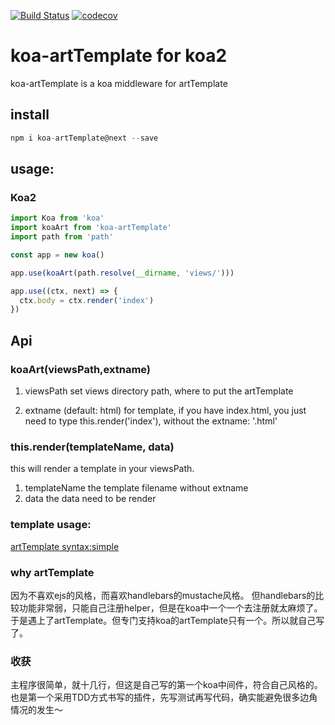[![Build Status](https://travis-ci.org/Lxxyx/koa-artTemplate.svg?branch=master)](https://travis-ci.org/Lxxyx/koa-artTemplate)
[![codecov](https://codecov.io/gh/Lxxyx/koa-artTemplate/branch/next/graph/badge.svg)](https://codecov.io/gh/Lxxyx/koa-artTemplate)
# koa-artTemplate for koa2
koa-artTemplate is a koa middleware for artTemplate

## install

```javascript
npm i koa-artTemplate@next --save
```

## usage:

### Koa2

```javascript
import Koa from 'koa'
import koaArt from 'koa-artTemplate'
import path from 'path'

const app = new koa()

app.use(koaArt(path.resolve(__dirname, 'views/')))

app.use((ctx, next) => {
  ctx.body = ctx.render('index')
})
```

## Api
### koaArt(viewsPath,extname)

1. viewsPath
set views directory path, where to put the artTemplate

2. extname (default: html)
for template, if you have index.html, you just need to type this.render('index'), without the extname: '.html'

### this.render(templateName, data)

this will render a template in your viewsPath.

1. templateName
the template filename without extname
2. data
the data need to be render

### template usage:
[artTemplate syntax:simple](https://github.com/aui/artTemplate/wiki/syntax:simple)

### why artTemplate
因为不喜欢ejs的风格，而喜欢handlebars的mustache风格。
但handlebars的比较功能非常弱，只能自己注册helper，但是在koa中一个一个去注册就太麻烦了。
于是遇上了artTemplate。但专门支持koa的artTemplate只有一个。所以就自己写了。

### 收获
主程序很简单，就十几行，但这是自己写的第一个koa中间件，符合自己风格的。
也是第一个采用TDD方式书写的插件，先写测试再写代码，确实能避免很多边角情况的发生～
